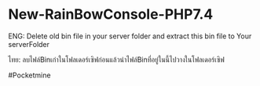 # New-RainBowConsole-PHP7.4

ENG:
Delete old bin file in your server folder and extract this bin file to Your serverFolder

ไทย:
ลบไฟล์Binเก่าในโฟลเดอร์เซิฟก่อนแล้วนำไฟล์Binที่อยู่ในนี้ไปวางในโฟลเดอร์เซิฟ

#Pocketmine
